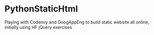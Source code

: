 # PythonStaticHtml
Playing with Codenvy and GoogAppEng to build static website all online, initially using HF jQuery exercises
